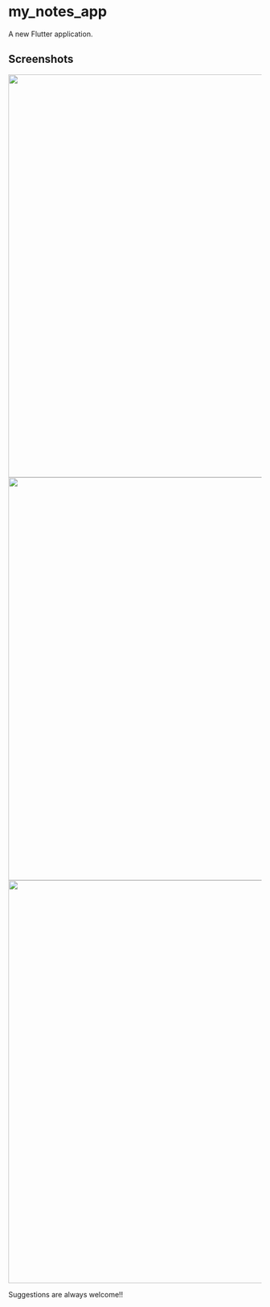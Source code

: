 # my_notes_app

A new Flutter application.

## Screenshots
<img src="github_assets/ss1.jpeg" height="800">
<img src="github_assets/ss2.jpeg" height="800">
<img src="github_assets/ss3.jpeg" height="800">

Suggestions are always welcome!!
